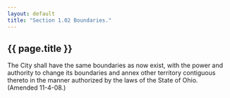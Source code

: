 ```yaml
---
layout: default 
title: "Section 1.02 Boundaries."
---
```


{{ page.title }}
----------------

The City shall have the same boundaries as now exist, with the power and
authority to change its boundaries and annex other territory contiguous
thereto in the manner authorized by the laws of the State of Ohio.
(Amended 11-4-08.)
